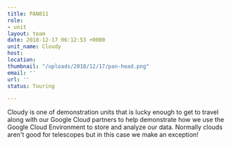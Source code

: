 ```yaml
---
title: PAN011
role:
- unit
layout: team
date: 2018-12-17 06:12:53 +0000
unit_name: Cloudy
host: 
location: 
thumbnail: "/uploads/2018/12/17/pan-head.png"
email: ''
url: ''
status: Touring

---
```


Cloudy is one of demonstration units that is lucky enough to get to travel along with our Google Cloud partners to help demonstrate how we use the Google Cloud Environment to store and analyze our data. Normally clouds aren't good for telescopes but in this case we make an exception!